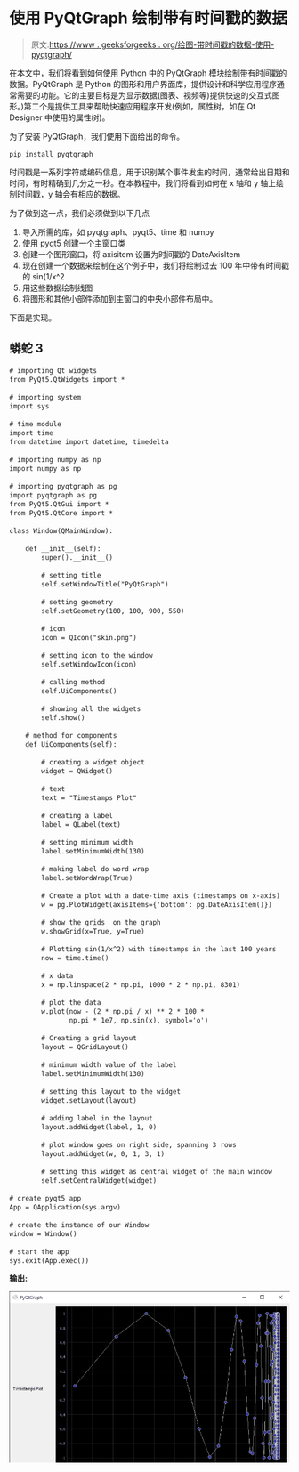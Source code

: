 # 使用 PyQtGraph 绘制带有时间戳的数据

> 原文:[https://www . geeksforgeeks . org/绘图-带时间戳的数据-使用-pyqtgraph/](https://www.geeksforgeeks.org/plotting-data-with-timestamps-using-pyqtgraph/)

在本文中，我们将看到如何使用 Python 中的 PyQtGraph 模块绘制带有时间戳的数据。PyQtGraph 是 Python 的图形和用户界面库，提供设计和科学应用程序通常需要的功能。它的主要目标是为显示数据(图表、视频等)提供快速的交互式图形。)第二个是提供工具来帮助快速应用程序开发(例如，属性树，如在 Qt Designer 中使用的属性树)。

为了安装 PyQtGraph，我们使用下面给出的命令。

```
pip install pyqtgraph
```

时间戳是一系列字符或编码信息，用于识别某个事件发生的时间，通常给出日期和时间，有时精确到几分之一秒。在本教程中，我们将看到如何在 x 轴和 y 轴上绘制时间戳，y 轴会有相应的数据。

为了做到这一点，我们必须做到以下几点

1.  导入所需的库，如 pyqtgraph、pyqt5、time 和 numpy
2.  使用 pyqt5 创建一个主窗口类
3.  创建一个图形窗口，将 axisitem 设置为时间戳的 DateAxisItem
4.  现在创建一个数据来绘制在这个例子中，我们将绘制过去 100 年中带有时间戳的 sin(1/x^2
5.  用这些数据绘制线图
6.  将图形和其他小部件添加到主窗口的中央小部件布局中。

下面是实现。

## 蟒蛇 3

```
# importing Qt widgets
from PyQt5.QtWidgets import *

# importing system
import sys

# time module
import time
from datetime import datetime, timedelta

# importing numpy as np
import numpy as np

# importing pyqtgraph as pg
import pyqtgraph as pg
from PyQt5.QtGui import *
from PyQt5.QtCore import *

class Window(QMainWindow):

    def __init__(self):
        super().__init__()

        # setting title
        self.setWindowTitle("PyQtGraph")

        # setting geometry
        self.setGeometry(100, 100, 900, 550)

        # icon
        icon = QIcon("skin.png")

        # setting icon to the window
        self.setWindowIcon(icon)

        # calling method
        self.UiComponents()

        # showing all the widgets
        self.show()

    # method for components
    def UiComponents(self):

        # creating a widget object
        widget = QWidget()

        # text
        text = "Timestamps Plot"

        # creating a label
        label = QLabel(text)

        # setting minimum width
        label.setMinimumWidth(130)

        # making label do word wrap
        label.setWordWrap(True)

        # Create a plot with a date-time axis (timestamps on x-axis)
        w = pg.PlotWidget(axisItems={'bottom': pg.DateAxisItem()})

        # show the grids  on the graph
        w.showGrid(x=True, y=True)

        # Plotting sin(1/x^2) with timestamps in the last 100 years
        now = time.time()

        # x data
        x = np.linspace(2 * np.pi, 1000 * 2 * np.pi, 8301)

        # plot the data
        w.plot(now - (2 * np.pi / x) ** 2 * 100 *
               np.pi * 1e7, np.sin(x), symbol='o')

        # Creating a grid layout
        layout = QGridLayout()

        # minimum width value of the label
        label.setMinimumWidth(130)

        # setting this layout to the widget
        widget.setLayout(layout)

        # adding label in the layout
        layout.addWidget(label, 1, 0)

        # plot window goes on right side, spanning 3 rows
        layout.addWidget(w, 0, 1, 3, 1)

        # setting this widget as central widget of the main window
        self.setCentralWidget(widget)

# create pyqt5 app
App = QApplication(sys.argv)

# create the instance of our Window
window = Window()

# start the app
sys.exit(App.exec())
```

**输出:**

![](img/ff4b74f301402d692d154d1284297e1f.png)